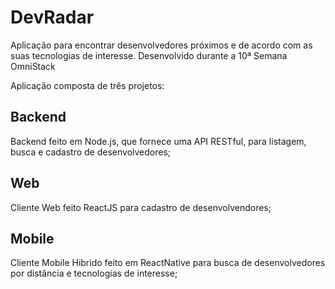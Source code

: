 # DevRadar
Aplicação para encontrar desenvolvedores próximos e de acordo com as suas tecnologias de interesse. Desenvolvido durante a 10ª Semana OmniStack

Aplicação composta de três projetos:

## Backend

Backend feito em Node.js, que fornece uma API RESTful, para listagem, busca e cadastro de desenvolvedores;

## Web

Cliente Web feito ReactJS para cadastro de desenvolvendores;

## Mobile

Cliente Mobile Hibrido feito em ReactNative para busca de desenvolvedores por distância e tecnologias de interesse;
